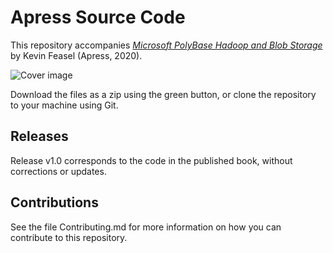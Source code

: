 # Apress Source Code

This repository accompanies [*Microsoft PolyBase Hadoop and Blob Storage*](https://rd.springer.com/video/10.1007/%isbn%) by Kevin Feasel (Apress, 2020).

[comment]: #cover
![Cover image](%isbn%.jpg)

Download the files as a zip using the green button, or clone the repository to your machine using Git.

## Releases

Release v1.0 corresponds to the code in the published book, without corrections or updates.

## Contributions

See the file Contributing.md for more information on how you can contribute to this repository.